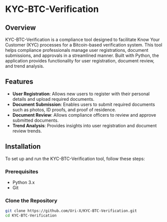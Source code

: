 # KYC-BTC-Verification

## Overview

KYC-BTC-Verification is a compliance tool designed to facilitate Know Your Customer (KYC) processes for a Bitcoin-based verification system. This tool helps compliance professionals manage user registrations, document submissions, and approvals in a streamlined manner. Built with Python, the application provides functionality for user registration, document review, and trend analysis.

## Features

- **User Registration**: Allows new users to register with their personal details and upload required documents.
- **Document Submission**: Enables users to submit required documents such as photos, ID proofs, and proof of residence.
- **Document Review**: Allows compliance officers to review and approve submitted documents.
- **Trend Analysis**: Provides insights into user registration and document review trends.

## Installation

To set up and run the KYC-BTC-Verification tool, follow these steps:

### Prerequisites

- Python 3.x
- Git

### Clone the Repository

```bash
git clone https://github.com/Uri-X/KYC-BTC-Verification.git
cd KYC-BTC-Verification

